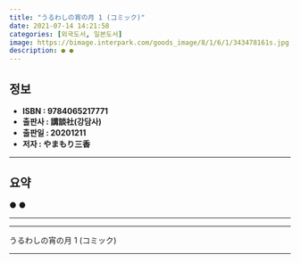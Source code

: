 ```yaml
---
title: "うるわしの宵の月 1 (コミック)"
date: 2021-07-14 14:21:58
categories: [외국도서, 일본도서]
image: https://bimage.interpark.com/goods_image/8/1/6/1/343478161s.jpg
description: ● ●
---
```


## **정보**

- **ISBN : 9784065217771**
- **출판사 : 講談社(강담사)**
- **출판일 : 20201211**
- **저자 : やまもり三香**

------



## **요약**

●  ●  

------



------


うるわしの宵の月 1 (コミック) 

------


